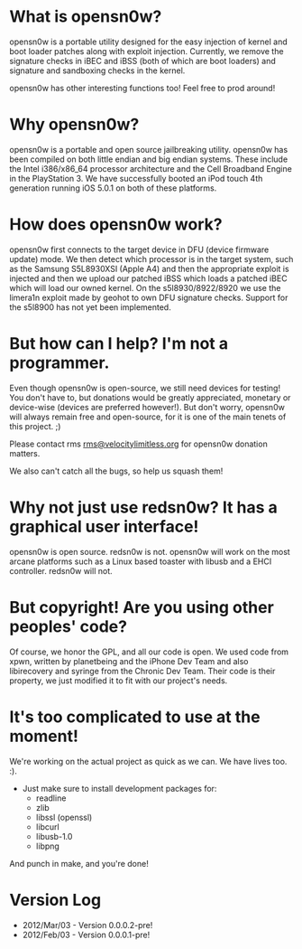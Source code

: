 What is opensn0w?
=================

opensn0w is a portable utility designed for the easy injection of kernel 
and boot loader patches along with exploit injection. Currently, we
remove the signature checks in iBEC and iBSS (both of which are boot
loaders) and signature and sandboxing checks in the kernel.

opensn0w has other interesting functions too! Feel free to prod around!

Why opensn0w?
=============

opensn0w is a portable and open source jailbreaking utility. opensn0w
has been compiled on both little endian and big endian systems. These
include the Intel i386/x86_64 processor architecture and the Cell
Broadband Engine in the PlayStation 3. We have successfully booted an
iPod touch 4th generation running iOS 5.0.1 on both of these platforms.

How does opensn0w work?
=======================

opensn0w first connects to the target device in DFU (device firmware
update) mode. We then detect which processor is in the target system,
such as the Samsung S5L8930XSI (Apple A4) and then the appropriate
exploit is injected and then we upload our patched iBSS which loads
a patched iBEC which will load our owned kernel. On the
s5l8930/8922/8920 we use the limera1n exploit made by geohot
to own DFU signature checks. Support for the s5l8900 has not 
yet been implemented.


But how can I help? I'm not a programmer.
=========================================

Even though opensn0w is open-source, we still need devices for testing! You don't have to, but donations
would be greatly appreciated, monetary or device-wise (devices are preferred however!). But don't worry,
opensn0w will always remain free and open-source, for it is one of the main tenets of this project. ;)

Please contact rms <rms@velocitylimitless.org> for opensn0w donation matters.

We also can't catch all the bugs, so help us squash them!


Why not just use redsn0w? It has a graphical user interface!
============================================================

opensn0w is open source. redsn0w is not. opensn0w will work 
on the most arcane platforms such as a Linux based toaster 
with libusb and a EHCI controller. redsn0w will not.

But copyright! Are you using other peoples' code?
=================================================

Of course, we honor the GPL, and all our code is open.
We used code from xpwn, written by planetbeing and the iPhone
Dev Team and also libirecovery and syringe from the Chronic
Dev Team. Their code is their property, we just modified
it to fit with our project's needs.

It's too complicated to use at the moment!
==========================================

We're working on the actual project as quick as we can. We 
have lives too. :).

* Just make sure to install development packages for:
  * readline
  * zlib
  * libssl (openssl)
  * libcurl
  * libusb-1.0
  * libpng

And punch in make, and you're done!

Version Log
===========

  * 2012/Mar/03 - Version 0.0.0.2-pre!
  * 2012/Feb/03 - Version 0.0.0.1-pre!
